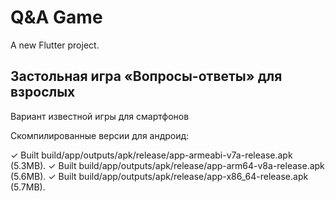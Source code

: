 # Q&A Game

A new Flutter project.

## Застольная игра «Вопросы-ответы» для взрослых

Вариант известной игры для смартфонов

Скомпилированные версии для андроид:

✓ Built build/app/outputs/apk/release/app-armeabi-v7a-release.apk (5.3MB).
✓ Built build/app/outputs/apk/release/app-arm64-v8a-release.apk (5.6MB).
✓ Built build/app/outputs/apk/release/app-x86_64-release.apk (5.7MB).
